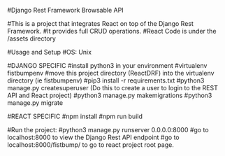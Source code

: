 #Django Rest Framework Browsable API

#This is a project that integrates React on top of the Django Rest Framework.
#It provides full CRUD operations.
#React Code is under the /assets directory

#Usage and Setup
#OS: Unix

#DJANGO SPECIFIC
#install python3 in your environment
#virtualenv fistbumpenv
#move this project directory (ReactDRF) into the virtualenv directory (ie fistbumpenv)
#pip3 install -r requirements.txt
#python3 manage.py createsuperuser (Do this to create a user to login to the REST API and React project)
#python3 manage.py makemigrations
#python3 manage.py migrate

#REACT SPECIFIC
#npm install
#npm run build

#Run the project:
#python3 manage.py runserver 0.0.0.0:8000
#go to localhost:8000 to view the Django Rest API endpoint
#go to localhost:8000/fistbump/ to go to react project root page.
